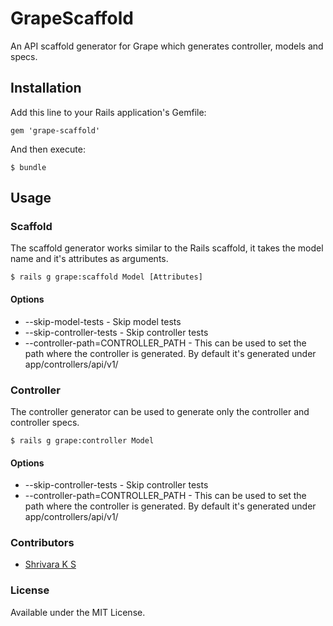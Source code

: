 # GrapeScaffold

An API scaffold generator for Grape which generates controller, models and specs.

## Installation

Add this line to your Rails application's Gemfile:

    gem 'grape-scaffold'

And then execute:

    $ bundle

## Usage
### Scaffold
  The scaffold generator works similar to the Rails scaffold, it takes the model name and it's attributes as arguments.

    $ rails g grape:scaffold Model [Attributes]

#### Options
  * --skip-model-tests - Skip model tests
  * --skip-controller-tests - Skip controller tests
  * --controller-path=CONTROLLER_PATH - This can be used to set the path where the controller is generated. By default it's generated under app/controllers/api/v1/

### Controller
  The controller generator can be used to generate only the controller and controller specs.

    $ rails g grape:controller Model

#### Options
  * --skip-controller-tests - Skip controller tests
  * --controller-path=CONTROLLER_PATH - This can be used to set the path where the controller is generated. By default it's generated under app/controllers/api/v1/

### Contributors

* [Shrivara K S](https://github.com/shrivaraks)

### License

Available under the MIT License.
